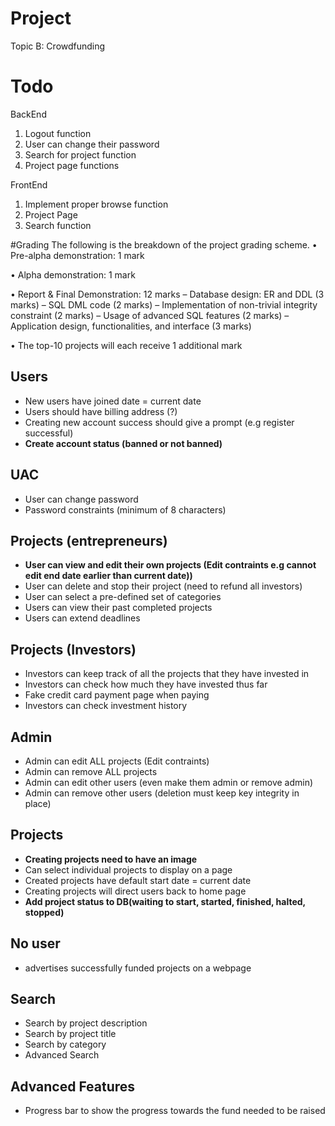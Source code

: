 # Project
Topic B: Crowdfunding

# Todo

BackEnd
1. Logout function
2. User can change their password
3. Search for project function
4. Project page functions

FrontEnd
1. Implement proper browse function
2. Project Page
3. Search function


#Grading
The following is the breakdown of the project grading scheme.
• Pre-alpha demonstration: 1 mark

• Alpha demonstration: 1 mark

• Report & Final Demonstration: 12 marks
	– Database design: ER and DDL (3 marks)
	– SQL DML code (2 marks)
	– Implementation of non-trivial integrity constraint (2 marks)
	– Usage of advanced SQL features (2 marks)
	– Application design, functionalities, and interface (3 marks)
	
• The top-10 projects will each receive 1 additional mark

## Users
- New users have joined date = current date
- Users should have billing address (?)
- Creating new account success should give a prompt (e.g register successful)
- **Create account status (banned or not banned)**

## UAC
- User can change password
- Password constraints (minimum of 8 characters)

## Projects (entrepreneurs)
- **User can view and edit their own projects (Edit contraints e.g cannot edit end date earlier than current date))**
- User can delete and stop their project (need to refund all investors) 
- User can select a pre-defined set of categories
- Users can view their past completed projects
- Users can extend deadlines

## Projects (Investors)
- Investors can keep track of all the projects that they have invested in
- Investors can check how much they have invested thus far
- Fake credit card payment page when paying
- Investors can check investment history

## Admin
- Admin can edit ALL projects (Edit contraints)
- Admin can remove ALL projects	
- Admin can edit other users (even make them admin or remove admin)
- Admin can remove other users (deletion must keep key integrity in place)

## Projects
- **Creating projects need to have an image**
- Can select individual projects to display on a page
- Created projects have default start date = current date
- Creating projects will direct users back to home page
- **Add project status to DB(waiting to start, started, finished, halted, stopped)**


## No user
- advertises successfully funded projects on a webpage


## Search
- Search by project description
- Search by project title
- Search by category
- Advanced Search 

## Advanced Features
- Progress bar to show the progress towards the fund needed to be raised



